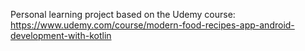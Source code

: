 Personal learning project based on the Udemy course: https://www.udemy.com/course/modern-food-recipes-app-android-development-with-kotlin
